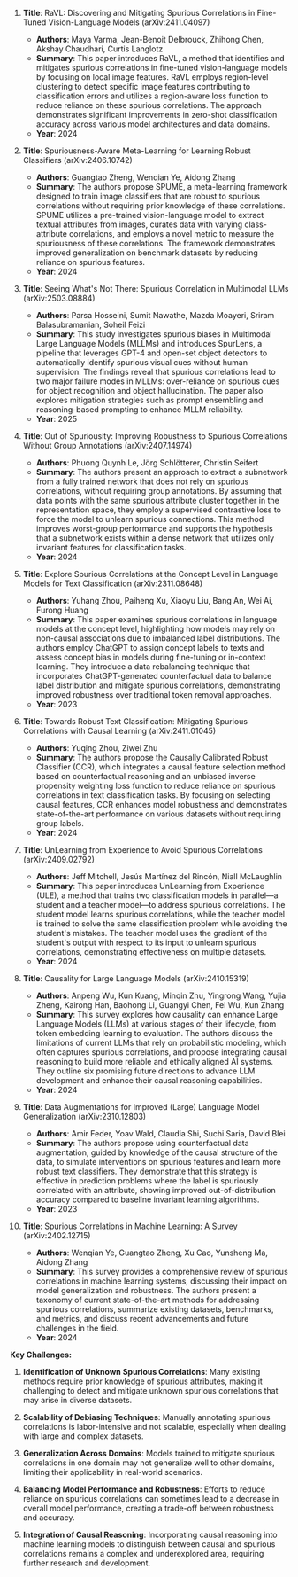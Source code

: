 1. **Title**: RaVL: Discovering and Mitigating Spurious Correlations in Fine-Tuned Vision-Language Models (arXiv:2411.04097)
   - **Authors**: Maya Varma, Jean-Benoit Delbrouck, Zhihong Chen, Akshay Chaudhari, Curtis Langlotz
   - **Summary**: This paper introduces RaVL, a method that identifies and mitigates spurious correlations in fine-tuned vision-language models by focusing on local image features. RaVL employs region-level clustering to detect specific image features contributing to classification errors and utilizes a region-aware loss function to reduce reliance on these spurious correlations. The approach demonstrates significant improvements in zero-shot classification accuracy across various model architectures and data domains.
   - **Year**: 2024

2. **Title**: Spuriousness-Aware Meta-Learning for Learning Robust Classifiers (arXiv:2406.10742)
   - **Authors**: Guangtao Zheng, Wenqian Ye, Aidong Zhang
   - **Summary**: The authors propose SPUME, a meta-learning framework designed to train image classifiers that are robust to spurious correlations without requiring prior knowledge of these correlations. SPUME utilizes a pre-trained vision-language model to extract textual attributes from images, curates data with varying class-attribute correlations, and employs a novel metric to measure the spuriousness of these correlations. The framework demonstrates improved generalization on benchmark datasets by reducing reliance on spurious features.
   - **Year**: 2024

3. **Title**: Seeing What's Not There: Spurious Correlation in Multimodal LLMs (arXiv:2503.08884)
   - **Authors**: Parsa Hosseini, Sumit Nawathe, Mazda Moayeri, Sriram Balasubramanian, Soheil Feizi
   - **Summary**: This study investigates spurious biases in Multimodal Large Language Models (MLLMs) and introduces SpurLens, a pipeline that leverages GPT-4 and open-set object detectors to automatically identify spurious visual cues without human supervision. The findings reveal that spurious correlations lead to two major failure modes in MLLMs: over-reliance on spurious cues for object recognition and object hallucination. The paper also explores mitigation strategies such as prompt ensembling and reasoning-based prompting to enhance MLLM reliability.
   - **Year**: 2025

4. **Title**: Out of Spuriousity: Improving Robustness to Spurious Correlations Without Group Annotations (arXiv:2407.14974)
   - **Authors**: Phuong Quynh Le, Jörg Schlötterer, Christin Seifert
   - **Summary**: The authors present an approach to extract a subnetwork from a fully trained network that does not rely on spurious correlations, without requiring group annotations. By assuming that data points with the same spurious attribute cluster together in the representation space, they employ a supervised contrastive loss to force the model to unlearn spurious connections. This method improves worst-group performance and supports the hypothesis that a subnetwork exists within a dense network that utilizes only invariant features for classification tasks.
   - **Year**: 2024

5. **Title**: Explore Spurious Correlations at the Concept Level in Language Models for Text Classification (arXiv:2311.08648)
   - **Authors**: Yuhang Zhou, Paiheng Xu, Xiaoyu Liu, Bang An, Wei Ai, Furong Huang
   - **Summary**: This paper examines spurious correlations in language models at the concept level, highlighting how models may rely on non-causal associations due to imbalanced label distributions. The authors employ ChatGPT to assign concept labels to texts and assess concept bias in models during fine-tuning or in-context learning. They introduce a data rebalancing technique that incorporates ChatGPT-generated counterfactual data to balance label distribution and mitigate spurious correlations, demonstrating improved robustness over traditional token removal approaches.
   - **Year**: 2023

6. **Title**: Towards Robust Text Classification: Mitigating Spurious Correlations with Causal Learning (arXiv:2411.01045)
   - **Authors**: Yuqing Zhou, Ziwei Zhu
   - **Summary**: The authors propose the Causally Calibrated Robust Classifier (CCR), which integrates a causal feature selection method based on counterfactual reasoning and an unbiased inverse propensity weighting loss function to reduce reliance on spurious correlations in text classification tasks. By focusing on selecting causal features, CCR enhances model robustness and demonstrates state-of-the-art performance on various datasets without requiring group labels.
   - **Year**: 2024

7. **Title**: UnLearning from Experience to Avoid Spurious Correlations (arXiv:2409.02792)
   - **Authors**: Jeff Mitchell, Jesús Martínez del Rincón, Niall McLaughlin
   - **Summary**: This paper introduces UnLearning from Experience (ULE), a method that trains two classification models in parallel—a student and a teacher model—to address spurious correlations. The student model learns spurious correlations, while the teacher model is trained to solve the same classification problem while avoiding the student's mistakes. The teacher model uses the gradient of the student's output with respect to its input to unlearn spurious correlations, demonstrating effectiveness on multiple datasets.
   - **Year**: 2024

8. **Title**: Causality for Large Language Models (arXiv:2410.15319)
   - **Authors**: Anpeng Wu, Kun Kuang, Minqin Zhu, Yingrong Wang, Yujia Zheng, Kairong Han, Baohong Li, Guangyi Chen, Fei Wu, Kun Zhang
   - **Summary**: This survey explores how causality can enhance Large Language Models (LLMs) at various stages of their lifecycle, from token embedding learning to evaluation. The authors discuss the limitations of current LLMs that rely on probabilistic modeling, which often captures spurious correlations, and propose integrating causal reasoning to build more reliable and ethically aligned AI systems. They outline six promising future directions to advance LLM development and enhance their causal reasoning capabilities.
   - **Year**: 2024

9. **Title**: Data Augmentations for Improved (Large) Language Model Generalization (arXiv:2310.12803)
   - **Authors**: Amir Feder, Yoav Wald, Claudia Shi, Suchi Saria, David Blei
   - **Summary**: The authors propose using counterfactual data augmentation, guided by knowledge of the causal structure of the data, to simulate interventions on spurious features and learn more robust text classifiers. They demonstrate that this strategy is effective in prediction problems where the label is spuriously correlated with an attribute, showing improved out-of-distribution accuracy compared to baseline invariant learning algorithms.
   - **Year**: 2023

10. **Title**: Spurious Correlations in Machine Learning: A Survey (arXiv:2402.12715)
    - **Authors**: Wenqian Ye, Guangtao Zheng, Xu Cao, Yunsheng Ma, Aidong Zhang
    - **Summary**: This survey provides a comprehensive review of spurious correlations in machine learning systems, discussing their impact on model generalization and robustness. The authors present a taxonomy of current state-of-the-art methods for addressing spurious correlations, summarize existing datasets, benchmarks, and metrics, and discuss recent advancements and future challenges in the field.
    - **Year**: 2024

**Key Challenges:**

1. **Identification of Unknown Spurious Correlations**: Many existing methods require prior knowledge of spurious attributes, making it challenging to detect and mitigate unknown spurious correlations that may arise in diverse datasets.

2. **Scalability of Debiasing Techniques**: Manually annotating spurious correlations is labor-intensive and not scalable, especially when dealing with large and complex datasets.

3. **Generalization Across Domains**: Models trained to mitigate spurious correlations in one domain may not generalize well to other domains, limiting their applicability in real-world scenarios.

4. **Balancing Model Performance and Robustness**: Efforts to reduce reliance on spurious correlations can sometimes lead to a decrease in overall model performance, creating a trade-off between robustness and accuracy.

5. **Integration of Causal Reasoning**: Incorporating causal reasoning into machine learning models to distinguish between causal and spurious correlations remains a complex and underexplored area, requiring further research and development. 